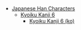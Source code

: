 - [Japanese Han Characters](<../../../../_ja/ja_han/README.md>)
	- [Kyoiku Kanji 6](<../../../../_ja/ja-han/1_kyoiku/kyoiku-6/README.md>)
		- [Kyoiku Kanji 6 (ko)](<../../../../_ja/ja-han/1_kyoiku/kyoiku-6/ko.md>)